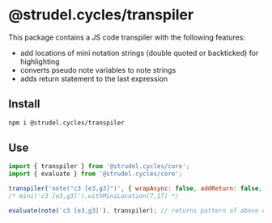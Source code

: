 # @strudel.cycles/transpiler

This package contains a JS code transpiler with the following features:

- add locations of mini notation strings (double quoted or backticked) for highlighting
- converts pseudo note variables to note strings
- adds return statement to the last expression

## Install

```sh
npm i @strudel.cycles/transpiler
```

## Use

```js
import { transpiler } from '@strudel.cycles/core';
import { evaluate } from '@strudel.cycles/core';

transpiler('note("c3 [e3,g3]")', { wrapAsync: false, addReturn: false, simpleLocs: true });
/* mini('c3 [e3,g3]').withMiniLocation(7,17) */

evaluate(note('c3 [e3,g3]'), transpiler); // returns pattern of above code
```
